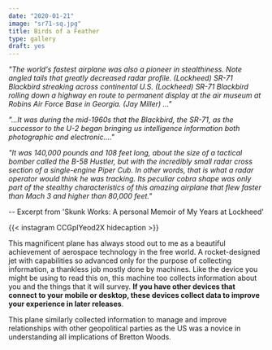 ```yaml
---
date: "2020-01-21"
image: "sr71-sq.jpg"
title: Birds of a Feather
type: gallery
draft: yes
---
```


*"The world's fastest airplane was also a pioneer in stealthiness. Note angled tails that greatly decreased radar profile. (Lockheed) SR-71 Blackbird streaking across continental U.S. (Lockheed) SR-71 Blackbird rolling down a highway en route to permanent display at the air museum at Robins Air Force Base in Georgia. (Jay Miller) ..."*  
  
*"...It was during the mid-1960s that the Blackbird, the SR-71, as the successor to the U-2 began bringing us intelligence information both photographic and electronic...."*  
  
  
*"It was 140,000 pounds and 108 feet long, about the size of a tactical bomber called the B-58 Hustler, but with the incredibly small radar cross section of a single-engine Piper Cub. In other words, that is what a radar operator would think he was tracking. Its peculiar cobra shape was only part of the stealthy characteristics of this amazing airplane that flew faster than Mach 3 and higher than 80,000 feet."*    

-- Excerpt from 'Skunk Works: A personal Memoir of My Years at Lockheed'  


{{< instagram CCGpIYeod2X hidecaption >}}


This magnificent plane has always stood out to me as a beautiful achievement of aerospace technology in the free world. A rocket-designed jet with capabilities so advanced only for the purpose of collecting information, a thankless job mostly done by machines.  Like the device you might be using to read this on, this machine too collects information about you and the things that it will survey.  **If you have other devices that connect to your mobile or desktop, these devices collect data to improve your experience in later releases**.  


This plane similarly collected information to manage and improve relationships with other geopolitical parties as the US was a novice in understanding all implications of Bretton Woods.
